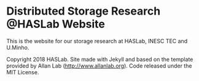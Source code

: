 # Distributed Storage Research @HASLab Website

This is the website for our storage research at HASLab, INESC TEC and U.Minho.

Copyright 2018 HASLab. Site made with Jekyll and based on the template provided by Allan Lab (http://www.allanlab.org). Code released under the MIT License.

